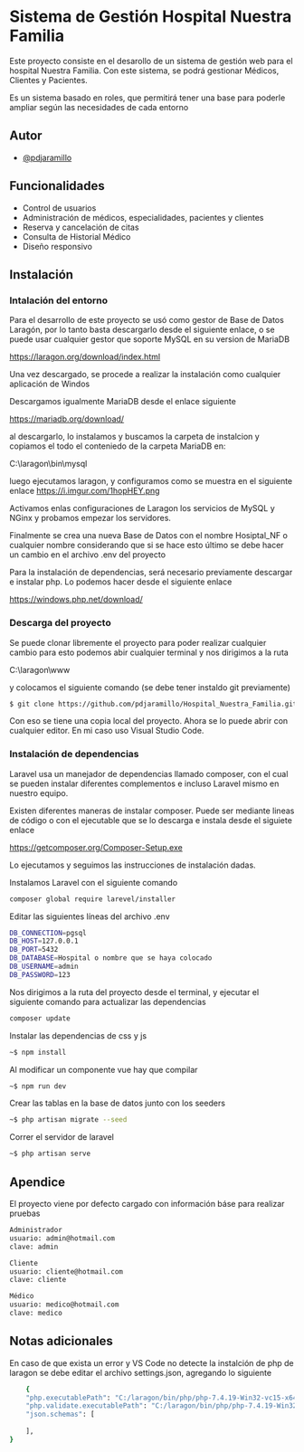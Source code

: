 
# Sistema de Gestión Hospital Nuestra Familia

Este proyecto consiste en el desarollo de un sistema de gestión web para el
hospital Nuestra Familia. 
Con este sistema, se podrá gestionar Médicos, Clientes y Pacientes.

Es un sistema basado en roles, que permitirá tener una base para poderle ampliar
según las necesidades de cada entorno



## Autor

- [@pdjaramillo](https://github.com/pdjaramillo)

  
## Funcionalidades

- Control de usuarios
- Administración de médicos, especialidades, pacientes y clientes
- Reserva y cancelación de citas
- Consulta de Historial Médico
- Diseño responsivo

  
## Instalación

### Intalación del entorno

Para el desarrollo de este proyecto se usó como gestor de Base de Datos
Laragón, por lo tanto basta descargarlo desde el siguiente enlace, o se puede
usar cualquier gestor que soporte MySQL en su version de MariaDB

https://laragon.org/download/index.html

Una vez descargado, se procede a realizar la instalación como cualquier aplicación de Windos

Descargamos igualmente MariaDB desde el enlace siguiente

https://mariadb.org/download/

al descargarlo, lo instalamos y buscamos la carpeta de instalcion y copiamos
el todo el conteniedo de la carpeta MariaDB en:

C:\laragon\bin\mysql

luego ejecutamos laragon, y configuramos como se muestra en el siguiente enlace
https://i.imgur.com/1hopHEY.png

Activamos enlas configuraciones de Laragon los servicios de MySQL y NGinx
y probamos empezar los servidores.

Finalmente se crea una nueva Base de Datos con el nombre Hosiptal_NF o cualquier nombre
considerando que si se hace esto último se debe hacer un cambio en el archivo .env del proyecto

Para la instalación de dependencias, será necesario previamente descargar
e instalar php. Lo podemos hacer desde el siguiente enlace

https://windows.php.net/download/

### Descarga del proyecto

Se puede clonar libremente el proyecto para poder realizar cualquier cambio
para esto podemos abir cualquier terminal y nos dirigimos a la ruta

C:\laragon\www

y colocamos el siguiente comando (se debe tener instaldo git previamente)

```bash
$ git clone https://github.com/pdjaramillo/Hospital_Nuestra_Familia.git
```
Con eso se tiene una copia local del proyecto. Ahora se lo puede abrir con cualquier editor.
En mi caso uso Visual Studio Code.

### Instalación de dependencias

Laravel usa un manejador de dependencias llamado composer, con el cual se pueden 
instalar diferentes complementos e incluso Laravel mismo en nuestro equipo.

Existen diferentes maneras de instalar composer. Puede ser mediante lineas de código
o con el ejecutable que se lo descarga e instala desde el siguiete enlace

https://getcomposer.org/Composer-Setup.exe

Lo ejecutamos y seguimos las instrucciones de instalación dadas.

Instalamos Laravel con el siguiente comando

```bash
composer global require larevel/installer
```

Editar las siguientes líneas del archivo .env

````bash
DB_CONNECTION=pgsql
DB_HOST=127.0.0.1
DB_PORT=5432
DB_DATABASE=Hospital o nombre que se haya colocado
DB_USERNAME=admin
DB_PASSWORD=123
````
Nos dirigimos a la ruta del proyecto desde el terminal, 
y ejecutar el siguiente comando para actualizar las dependencias

```bash
composer update
```
Instalar las dependencias de css y js

````bash
~$ npm install
````

Al modificar un componente vue hay que compilar
````bash
~$ npm run dev
````


Crear las tablas en la base de datos junto con los seeders

````bash
~$ php artisan migrate --seed
````

Correr el servidor de laravel

````bash
~$ php artisan serve
````





    
## Apendice

El proyecto viene por defecto cargado con información báse para realizar pruebas

````bash
Administrador
usuario: admin@hotmail.com
clave: admin
````

````bash
Cliente
usuario: cliente@hotmail.com
clave: cliente
````

````bash
Médico
usuario: medico@hotmail.com
clave: medico
````
## Notas adicionales

En caso de que exista un error y VS Code no detecte la instalción de php de laragon
se debe editar el archivo settings.json, agregando lo siguiente

````bash
    {
    "php.executablePath": "C:/laragon/bin/php/php-7.4.19-Win32-vc15-x64/php.exe",
    "php.validate.executablePath": "C:/laragon/bin/php/php-7.4.19-Win32-vc15-x64/php.exe",
    "json.schemas": [
    
    ],
}
````
